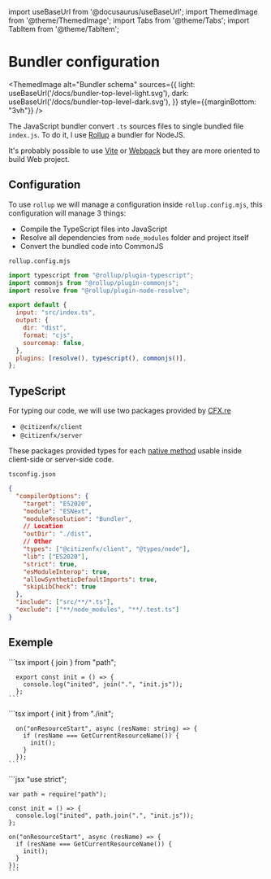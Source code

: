 import useBaseUrl from '@docusaurus/useBaseUrl';
import ThemedImage from '@theme/ThemedImage';
import Tabs from '@theme/Tabs';
import TabItem from '@theme/TabItem';

# Bundler configuration

<ThemedImage
alt="Bundler schema"
sources={{
    light: useBaseUrl('/docs/bundler-top-level-light.svg'),
    dark: useBaseUrl('/docs/bundler-top-level-dark.svg'),
  }}
style={{marginBottom: "3vh"}}
/>

The JavaScript bundler convert `.ts` sources files to single bundled file `index.js`. To do it, I use [Rollup](https://rollupjs.org/introduction/) a bundler for NodeJS.

It's probably possible to use [Vite](https://vite.dev/) or [Webpack](https://webpack.js.org/) but they are more oriented to build Web project.

## Configuration

To use `rollup` we will manage a configuration inside `rollup.config.mjs`, this configuration will manage 3 things:

- Compile the TypeScript files into JavaScript
- Resolve all dependencies from `node_modules` folder and project itself
- Convert the bundled code into CommonJS

`rollup.config.mjs`

```jsx
import typescript from "@rollup/plugin-typescript";
import commonjs from "@rollup/plugin-commonjs";
import resolve from "@rollup/plugin-node-resolve";

export default {
  input: "src/index.ts",
  output: {
    dir: "dist",
    format: "cjs",
    sourcemap: false,
  },
  plugins: [resolve(), typescript(), commonjs()],
};
```

## TypeScript

For typing our code, we will use two packages provided by [CFX.re](http://CFX.re)

- `@citizenfx/client`
- `@citizenfx/server`

These packages provided types for each [native method](https://docs.fivem.net/natives/) usable inside client-side or server-side code.

`tsconfig.json`

```json
{
  "compilerOptions": {
    "target": "ES2020",
    "module": "ESNext",
    "moduleResolution": "Bundler",
    // Location
    "outDir": "./dist",
    // Other
    "types": ["@citizenfx/client", "@types/node"],
    "lib": ["ES2020"],
    "strict": true,
    "esModuleInterop": true,
    "allowSyntheticDefaultImports": true,
    "skipLibCheck": true
  },
  "include": ["src/**/*.ts"],
  "exclude": ["**/node_modules", "**/.test.ts"]
}
```

## Exemple

<Tabs>
  <TabItem value="init.ts" label="init.ts">
    ```tsx
      import { join } from "path";

      export const init = () => {
        console.log("inited", join(".", "init.js"));
      };
    ```

  </TabItem>
  
  <TabItem value="index.ts" label="index.ts">
    ```tsx
      import { init } from "./init";

      on("onResourceStart", async (resName: string) => {
        if (resName === GetCurrentResourceName()) {
          init();
        }
      });
    ```

  </TabItem>

  <TabItem value="bundle.js" label="bundle.js">
    ```jsx
    "use strict";

    var path = require("path");

    const init = () => {
      console.log("inited", path.join(".", "init.js"));
    };

    on("onResourceStart", async (resName) => {
      if (resName === GetCurrentResourceName()) {
        init();
      }
    });
    ```

  </TabItem>
</Tabs>
